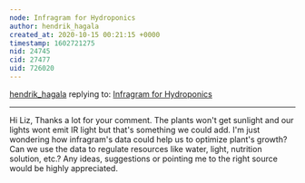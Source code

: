 ```yaml
---
node: Infragram for Hydroponics
author: hendrik_hagala
created_at: 2020-10-15 00:21:15 +0000
timestamp: 1602721275
nid: 24745
cid: 27477
uid: 726020
---
```




[hendrik_hagala](../profile/hendrik_hagala) replying to: [Infragram for Hydroponics](../notes/hendrik_hagala/10-13-2020/infragram-for-hydroponics)

----
Hi Liz, Thanks a lot for your comment. The plants won't get sunlight and our lights wont emit IR light but that's something we could add. I'm just wondering how infragram's data could help us to optimize plant's growth? Can we use the data to regulate resources like water, light, nutrition solution, etc.? Any ideas, suggestions or pointing me to the right source would be highly appreciated.
